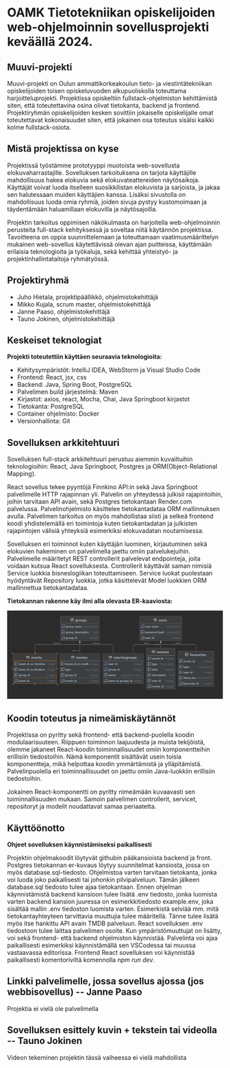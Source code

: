 # OAMK Tietotekniikan opiskelijoiden web-ohjelmoinnin sovellusprojekti keväällä 2024.

## Muuvi-projekti

Muuvi-projekti on Oulun ammattikorkeakoulun tieto- ja viestintätekniikan opiskelijoiden toisen opiskeluvuoden alkupuoliskolla toteuttama harjoitteluprojekti.
Projektissa opiskeltiin fullstack-ohjelmiston kehittämistä siten, että toteutettavina osina olivat tietokanta, backend ja frontend. Projektiryhmän opiskelijoiden kesken sovittiin jokaiselle opiskelijalle omat toteutettavat kokonaisuudet siten, että jokainen osa toteutus sisälsi kaikki kolme fullstack-osiota.

## Mistä projektissa on kyse

Projektissä työstämme prototyyppi muotoista web-sovellusta elokuvaharrastajille. Sovelluksen tarkoituksena on tarjota käyttäjille mahdollisuus hakea elokuvia sekä elokuvateattereiden näytösaikoja. Käyttäjät voivat luoda itselleen suosikkilistan elokuvista ja sarjoista, ja jakaa sen halutessaan muiden käyttäjien kanssa. Lisäksi sivustolla on mahdollisuus luoda omia ryhmiä, joiden sivuja pystyy kustomoimaan ja täydentämään haluamillaan elokuvilla ja näytösajoilla.

Projektin tarkoitus oppimisen näkökulmasta on harjoitella web-ohjelmoinnin perusteita full-stack kehityksessä ja soveltaa niitä käytännön projektissa. Tavoitteena on oppia suunnittelemaan ja toteuttamaan vaatimusmäärittelyn mukainen web-sovellus käytettävissä olevan ajan puitteissa, käyttämään erilaisia teknologioita ja työkaluja, sekä kehittää yhteistyö- ja projektinhallintataitoja ryhmätyössä.

## Projektiryhmä

- Juho Hietala, projektipäällikkö, ohjelmistokehittäjä
- Mikko Kujala, scrum master, ohjelmistokehittäjä
- Janne Paaso, ohjelmistokehittäjä
- Tauno Jokinen, ohjelmistokehittäjä

## Keskeiset teknologiat

**Projekti toteutettiin käyttäen seuraavia teknologioita:**

- Kehitysympäristöt: IntelliJ IDEA, WebStorm  ja Visual Studio Code
- Frontend: React, jsx, css
- Backend: Java, Spring Boot, PostgreSQL
- Palvelimen build järjestelmä: Maven
- Kirjastot: axios, react, Mocha, Chai, Java Springboot kirjastot
- Tietokanta: PostgreSQL
- Container ohjelmisto: Docker
- Versionhallinta: Git

## Sovelluksen arkkitehtuuri

Sovelluksen full-stack arkkitehtuuri perustuu aiemmin kuvailtuihin teknologioihin: React, Java Springboot, Postgres ja ORM(Object-Relational Mapping).

React sovellus tekee pyyntöjä Finnkino API:in sekä Java Springboot palvelimelle HTTP rajapinnan yli. Palvelin on yhteydessä julkisii rajapintoihin, joihin tarvitaan API avain, sekä Postgres tietokantaan Render.com palvelussa. Palvelinohjelmisto käsittelee tietokantadataa ORM mallinnuksen avulla. Palvelimen tarkoitus on myös mahdollistaa siisti ja selkeä frontend koodi yhdistelemällä eri toimintoja kuten tietokantadatan ja julkisten rajapintojen välisiä yhteyksiä esimerkiksi elokuvadatan noutamisessa.

Sovelluksen eri toiminnot kuten käyttäjän luominen, kirjautuminen sekä elokuvien hakeminen on palvelimella jaettu omiin palvelukejuihin. Palvelimelle määritetyt REST controllerit palvelevat endpointeja, joita voidaan kutsua React sovelluksesta. Controllerit käyttävät saman nimisiä Service luokkia bisneslogiikan toteuttamiseen. Service luokat puolestaan hyödyntävät Repository luokkia, jotka käsittelevät Model luokkien ORM mallinnettua tietokantadataa.

**Tietokannan rakenne käy ilmi alla olevasta ER-kaaviosta:**

![ER-kaavio](./Suunnitelmat/ER-kaavio.png)

## Koodin toteutus ja nimeämiskäytännöt

Projektissa on pyritty sekä frontend- että backend-puolella koodin modulaarisuuteen. Riippuen toiminnon laajuudesta ja muista tekijöistä, olemme jakaneet React-koodin toiminnallisuudet omiin komponentteihin erillisiin tiedostoihin. Nämä komponentit sisältävät usein toisia komponentteja, mikä helpottaa koodin ymmärtämistä ja ylläpitämistä. Palvelinpuolella eri toiminnallisuudet on jaettu omiin Java-luokkiin erillisiin tiedostoihin.

Jokainen React-komponentti on pyritty nimeämään kuvaavasti sen toiminnallisuuden mukaan. Samoin palvelimen controllerit, servicet, repositoryt ja modelit noudattavat samaa periaatetta.

## Käyttöönotto

**Ohjeet sovelluksen käynnistämiseksi paikallisesti**

Projektin ohjelmakoodit löytyvät githubin pääkansioista backend ja front. Postgres tietokannan er-kuvaus löytyy suunnitelmat kansiosta, jossa on myös database.sql-tiedosto. Ohjelmistoa varten tarvitaan tietokanta, jonka voi luoda joko paikallisesti tai johonkin pilvipalveluun. Tämän jälkeen database.sql tiedosto tulee ajaa tietokantaan. Ennen ohjelman käynnistämistä backend kansioon tulee lisätä .env tiedosto, jonka luomista varten backend kansion juuressa on esimerkkitiedosto example.env, joka sisältää mallin .env tiedoston luomista varten. Esimerkistä selviää mm. mitä tietokantayhteyteen tarvittavia muuttujia tulee määritellä. Tänne tulee lisätä myös itse hankittu API avain TMDB palveluun.
React sovelluksen .env tiedostoon tulee laittaa palvelimen osoite. Kun ympäristömuuttujat on lisätty, voi sekä frontend- että backend ohjelmiston käynnistää. Palvelinta voi ajaa paikallisesti esimerkiksi käynnistämällä sen VSCodessa tai muussa vastaavassa editorissa. Frontend React sovelluksen voi käynnistää paikallisesti komentoriviltä komennolla *npm run dev*. 

## Linkki palvelimelle, jossa sovellus ajossa (jos webbisovellus)  --  Janne Paaso

Projektia ei vielä ole palvelimella

## Sovelluksen esittely kuvin + tekstein tai videolla  --  Tauno Jokinen

Videon tekeminen projektin tässä vaiheessa ei vielä mahdollista
